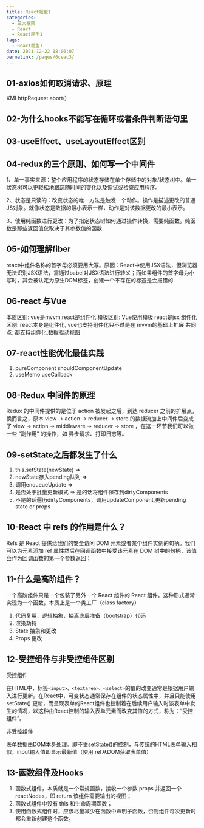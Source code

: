 ```yaml
---
title: React题型1
categories:
  - 三大框架
  - React
  - React题型1
tags:
  - React题型1
date: 2021-12-22 18:06:07
permalink: /pages/6ceac3/
---
```


## 01-axios如何取消请求、原理

XMLhttpRequest abort()

## 02-为什么hooks不能写在循环或者条件判断语句里

## 03-useEffect、useLayoutEffect区别

## 04-redux的三个原则、如何写一个中间件

1、单一事实来源：整个应用程序的状态存储在单个存储中的对象/状态树中。单一状态树可以更轻松地跟踪随时间的变化以及调试或检查应用程序。

2、状态是只读的：改变状态的唯一方法是触发一个动作。操作是描述更改的普通JS对象。就像状态是数据的最小表示一样，动作是对该数据更改的最小表示。

3、使用纯函数进行更改：为了指定状态树如何通过操作转换，需要纯函数。纯函数是那些返回值仅取决于其参数值的函数

## 05-如何理解fiber

react中组件名称的首字母必须要用大写。原因：React中使用JSX语法，但浏览器无法识别JSX语法，需通过babel对JSX语法进行转义；而如果组件的首字母为小写时，其会被认定为原生DOM标签，创建一个不存在的标签是会报错的

## 06-react 与Vue

本质区别: vue是mvvm,react是组件化
模板区别: Vue使用模板 react是jsx
组件化区别: react本身是组件化, vue也支持组件化只不过是在 mvvm的基础上扩展
共同点: 都支持组件化,数据驱动视图


## 07-react性能优化最佳实践

1. pureComponent shouldComponentUpdate
2. useMemo useCallback

## 08-Redux 中间件的原理

Redux 的中间件提供的是位于 action 被发起之后，到达 reducer 之前的扩展点，换而言之，原本 view -> action -> reducer -> store 的数据流加上中间件后变成了 view -> action -> middleware -> reducer -> store ，在这一环节我们可以做一些 “副作用” 的操作，如 异步请求、打印日志等。

## 09-setState之后都发生了什么

1. this.setState(newState) =>
2. newState存入pending队列 =>
3. 调用enqueueUpdate =>
4. 是否处于批量更新模式 => 是的话将组件保存到dirtyComponents
5. 不是的话遍历dirtyComponents，调用updateComponent,更新pending state or props

## 10-React 中 refs 的作用是什么？

Refs 是 React 提供给我们的安全访问 DOM 元素或者某个组件实例的句柄。我们可以为元素添加 ref 属性然后在回调函数中接受该元素在 DOM 树中的句柄，该值会作为回调函数的第一个参数返回：

## 11-什么是高阶组件？

一个高阶组件只是一个包装了另外一个 React 组件的 React 组件。这种形式通常实现为一个函数，本质上是一个类工厂（class factory）

1. 代码复用，逻辑抽象，抽离底层准备（bootstrap）代码
2. 渲染劫持
3. State 抽象和更改
4. Props 更改

## 12-受控组件与非受控组件区别

受控组件

在HTML中，标签`<input>、<textarea>、<select>`的值的改变通常是根据用户输入进行更新。在React中，可变状态通常保存在组件的状态属性中，并且只能使用 setState() 更新，而呈现表单的React组件也控制着在后续用户输入时该表单中发生的情况，以这种由React控制的输入表单元素而改变其值的方式，称为：“受控组件”。

非受控组件

表单数据由DOM本身处理。即不受setState()的控制，与传统的HTML表单输入相似，input输入值即显示最新值（使用 ref从DOM获取表单值）

## 13-函数组件及Hooks

1. 函数式组件，本质就是一个常规函数，接收一个参数 props 并返回一个 reactNodes，即 return 该组件需要输出的视图；
2. 函数式组件中没有 this 和生命周期函数；
3. 使用函数式组件时，应该尽量减少在函数中声明子函数，否则组件每次更新时都会重新创建这个函数。
